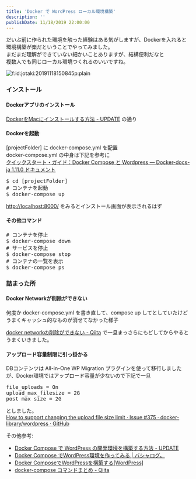 ```yaml
---
title: 'Docker で WordPress ローカル環境構築'
description: ''
publishDate: 11/18/2019 22:00:00
---
```


<p>だいぶ前に作られた環境を触った経験はある気がしますが、Dockerを入れると環境構築が楽だということでやってみました。<br/>
まだまだ理解ができていない細かいことありますが、結構便利だなと<br/>
複数人でも同じローカル環境つくれるのいいですね。</p>

<p><span itemscope itemtype="http://schema.org/Photograph"><img src="/images/hatena/20191118150845.png" alt="f:id:jotaki:20191118150845p:plain" title="f:id:jotaki:20191118150845p:plain" class="hatena-fotolife" itemprop="image"></span></p>

<h3>インストール</h3>

<h4>Dockerアプリのインストール</h4>

<p><a href="https://upd.world/docker-install-mac/">DockerをMacにインストールする方法 - UPDATE</a> の通り</p>

<h4>Dockerを起動</h4>

<p>[projectFolder] に docker-compose.yml を配置<br/>
docker-compose.yml の中身は下記を参考に<br/>
<a href="http://docs.docker.jp/v1.11/compose/wordpress.html">クイックスタート・ガイド：Docker Compose と Wordpress — Docker-docs-ja 1.11.0 ドキュメント</a></p>

<pre class="code bash" data-lang="bash" data-unlink>$ cd [projectFolder]
# コンテナを起動
$ docker-compose up</pre>

<p><a href="http://localhost:8000/">http://localhost:8000/</a> をみるとインストール画面が表示されるはず</p>

<h4>その他コマンド</h4>

<pre class="code bash" data-lang="bash" data-unlink># コンテナを停止
$ docker-compose down
# サービスを停止
$ docker-compose stop
# コンテナの一覧を表示
$ docker-compose ps</pre>

<h3>詰まった所</h3>

<h4>Docker Networkが削除ができない</h4>

<p>何度か docker-compose.yml を書き直して、compose up してとしていたけどうまくキャッシュ的なものが消せてなかった様子</p>

<p><a href="https://qiita.com/shunchandayo/items/8b24af5239d9162b253c">docker networkの削除ができない - Qiita</a> で一旦まっさらにもどしてからやるとうまくいきました。</p>

<h4>アップロード容量制限に引っ掛かる</h4>

<p>DBコンテンツは All-in-One WP Migration プラグインを使って移行しましたが、Docker環境ではアップロード容量が少ないので下記で一旦</p>

<pre class="code" data-lang="" data-unlink>file_uploads = On
upload_max_filesize = 2G
post_max_size = 2G</pre>

<p>としました。<br/>
<a href="https://github.com/docker-library/wordpress/issues/375">How to support changing the upload file size limit · Issue #375 · docker-library/wordpress · GitHub</a></p>

<p>その他参考:</p>

<ul>
<li><a href="https://upd.world/docker-compose-wordpress/">Docker Compose で WordPress の開発環境を構築する方法 - UPDATE</a></li>
<li><a href="http://bashalog.c-brains.jp/19/08/15-120000.php">Docker Compose でWordPress環境を作ってみる | バシャログ。</a></li>
<li><a href="https://noumenon-th.net/programming/2019/04/05/docker-wordpress/">Docker ComposeでWordPressを構築する[WordPress]</a></li>
<li><a href="https://qiita.com/wasanx25/items/d47caf37b79e855af95f">docker-compose コマンドまとめ - Qiita</a></li>
</ul>
